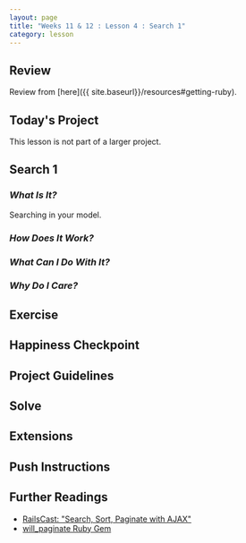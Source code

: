 ```yaml
---
layout: page
title: "Weeks 11 & 12 : Lesson 4 : Search 1"
category: lesson
---
```


## Review

Review from [here]({{ site.baseurl}}/resources#getting-ruby).

## Today's Project

This lesson is not part of a larger project.

## Search 1

### _What Is It?_

Searching in your model.

### _How Does It Work?_

### _What Can I Do With It?_

### _Why Do I Care?_

## Exercise

## Happiness Checkpoint

## Project Guidelines

## Solve

## Extensions

## Push Instructions

## Further Readings

* [RailsCast: "Search, Sort, Paginate with AJAX"](http://railscasts.com/episodes/240-search-sort-paginate-with-ajax)
* [will_paginate Ruby Gem](https://github.com/mislav/will_paginate)
